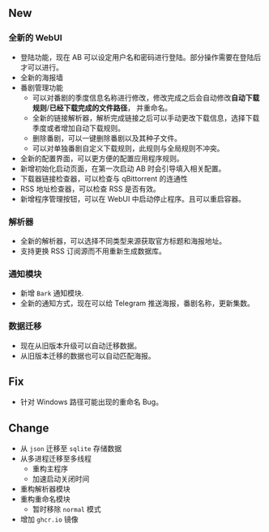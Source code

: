 ## New

### 全新的 WebUI

- 登陆功能，现在 AB 可以设定用户名和密码进行登陆。部分操作需要在登陆后才可以进行。
- 全新的海报墙
- 番剧管理功能
  - 可以对番剧的季度信息名称进行修改，修改完成之后会自动修改**自动下载规则**/**已经下载完成的文件路径**， 并重命名。
  - 全新的链接解析器，解析完成链接之后可以手动更改下载信息，选择下载季度或者增加自动下载规则。
  - 删除番剧，可以一键删除番剧以及其种子文件。
  - 可以对单独番剧自定义下载规则，此规则与全局规则不冲突。
- 全新的配置界面，可以更方便的配置应用程序规则。
- 新增初始化启动页面，在第一次启动 AB 时会引导填入相关配置。
- 下载器链接检查器，可以检查与 qBittorrent 的连通性
- RSS 地址检查器，可以检查 RSS 是否有效。
- 新增程序管理按钮，可以在 WebUI 中启动停止程序。且可以重启容器。

### 解析器

- 全新的解析器，可以选择不同类型来源获取官方标题和海报地址。
- 支持更换 RSS 订阅源而不用重新生成数据库。

### 通知模块

- 新增 `Bark` 通知模块.
- 全新的通知方式，现在可以给 Telegram 推送海报，番剧名称，更新集数。

### 数据迁移

- 现在从旧版本升级可以自动迁移数据。
- 从旧版本迁移的数据也可以自动匹配海报。

## Fix

- 针对 Windows 路径可能出现的重命名 Bug。

## Change

- 从 `json` 迁移至 `sqlite` 存储数据
- 从多进程迁移至多线程
  - 重构主程序
  - 加速启动关闭时间
- 重构解析器模块
- 重构重命名模块
  - 暂时移除 `normal` 模式
- 增加 `ghcr.io` 镜像